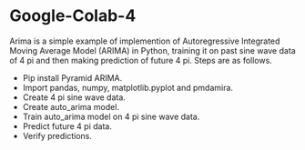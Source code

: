 # Google-Colab-4
Arima is a simple example of implemention of Autoregressive Integrated Moving Average Model (ARIMA) in Python, training it on past sine wave data of 4 pi and then making prediction of future 4 pi. Steps are as follows.

- Pip install Pyramid ARIMA.
- Import pandas, numpy, matplotlib.pyplot and pmdamira.
- Create 4 pi sine wave data.
- Create auto_arima model.
- Train auto_arima model on 4 pi sine wave data.
- Predict future 4 pi data.
- Verify predictions.
